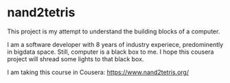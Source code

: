 # nand2tetris
This project is my attempt to understand the building blocks of a computer. 

I am a software developer with 8 years of industry experiece, predominently in bigdata space. Still, computer is a black box to me. I hope this cousera project will shread some lights to that black box.

I am taking this course in Cousera: https://www.nand2tetris.org/
